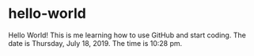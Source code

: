 # hello-world
Hello World!
This is me learning how to use GitHub and start coding.
The date is Thursday, July 18, 2019.
The time is 10:28 pm.
